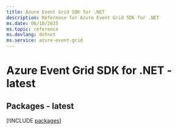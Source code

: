 ```yaml
---
title: Azure Event Grid SDK for .NET
description: Reference for Azure Event Grid SDK for .NET
ms.date: 06/10/2025
ms.topic: reference
ms.devlang: dotnet
ms.service: azure-event-grid
---
```

# Azure Event Grid SDK for .NET - latest
## Packages - latest
[!INCLUDE [packages](event-grid-index.md)]